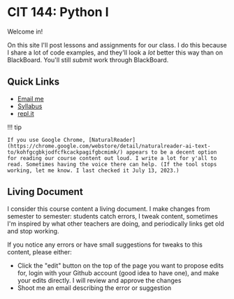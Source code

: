 # CIT 144: Python I

Welcome in!

On this site I'll post lessons and assignments for our class. I do this because I share a lot of code examples, and they'll look a *lot* better this way than on BlackBoard. You'll still *submit* work through BlackBoard.

## Quick Links

- [Email me](mailto:mariah.knowles@kctcs.edu)
- [Syllabus](https://kctcs-my.sharepoint.com/:w:/g/personal/mariah_knowles_kctcs_edu/EUriC2TutuRBszIkE776W5gB5s-xn68Q_diECe4GKLPauQ?e=Eq1AET)
- [repl.it](https://repl.it/)

!!! tip

    If you use Google Chrome, [NaturalReader](https://chrome.google.com/webstore/detail/naturalreader-ai-text-to/kohfgcgbkjodfcfkcackpagifgbcmimk/) appears to be a decent option for reading our course content out loud. I write a lot for y'all to read. Sometimes having the voice there can help. (If the tool stops working, let me know. I last checked it July 13, 2023.)

## Living Document

I consider this course content a living document. I make changes from semester to semester: students catch errors, I tweak content, sometimes I'm inspired by what other teachers are doing, and periodically links get old and stop working.

If you notice any errors or have small suggestions for tweaks to this content, please either:

- Click the "edit" button on the top of the page you want to propose edits for, login with your Github account (good idea to have one), and make your edits directly. I will review and approve the changes
- Shoot me an email describing the error or suggestion